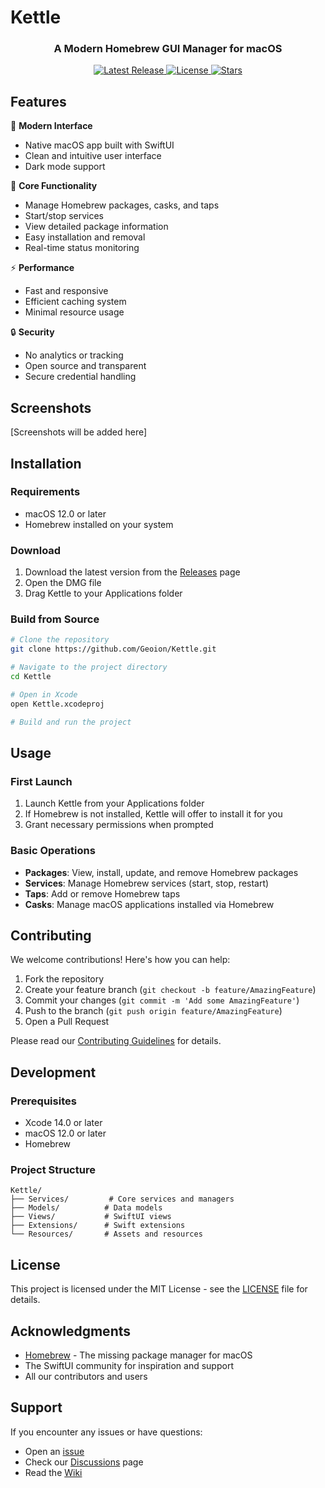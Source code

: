 # Kettle

<div align="center">
  <!-- <img src="Kettle/Assets.xcassets/AppIcon.appiconset/icon_256x256.png" width="128" height="128" alt="Kettle Logo"> -->
  <h3>A Modern Homebrew GUI Manager for macOS</h3>
  <p>
    <a href="https://github.com/Geoion/Kettle/releases/latest">
      <img src="https://img.shields.io/github/v/release/Geoion/Kettle" alt="Latest Release">
    </a>
    <a href="https://github.com/Geoion/Kettle/blob/main/LICENSE">
      <img src="https://img.shields.io/github/license/Geoion/Kettle" alt="License">
    </a>
    <a href="https://github.com/Geoion/Kettle/stargazers">
      <img src="https://img.shields.io/github/stars/Geoion/Kettle" alt="Stars">
    </a>
  </p>
</div>

## Features

🚀 **Modern Interface**
- Native macOS app built with SwiftUI
- Clean and intuitive user interface
- Dark mode support

🎯 **Core Functionality**
- Manage Homebrew packages, casks, and taps
- Start/stop services
- View detailed package information
- Easy installation and removal
- Real-time status monitoring

⚡️ **Performance**
- Fast and responsive
- Efficient caching system
- Minimal resource usage

🔒 **Security**
- No analytics or tracking
- Open source and transparent
- Secure credential handling

## Screenshots

[Screenshots will be added here]

## Installation

### Requirements
- macOS 12.0 or later
- Homebrew installed on your system

### Download
1. Download the latest version from the [Releases](https://github.com/Geoion/Kettle/releases) page
2. Open the DMG file
3. Drag Kettle to your Applications folder

### Build from Source
```bash
# Clone the repository
git clone https://github.com/Geoion/Kettle.git

# Navigate to the project directory
cd Kettle

# Open in Xcode
open Kettle.xcodeproj

# Build and run the project
```

## Usage

### First Launch
1. Launch Kettle from your Applications folder
2. If Homebrew is not installed, Kettle will offer to install it for you
3. Grant necessary permissions when prompted

### Basic Operations
- **Packages**: View, install, update, and remove Homebrew packages
- **Services**: Manage Homebrew services (start, stop, restart)
- **Taps**: Add or remove Homebrew taps
- **Casks**: Manage macOS applications installed via Homebrew

## Contributing

We welcome contributions! Here's how you can help:

1. Fork the repository
2. Create your feature branch (`git checkout -b feature/AmazingFeature`)
3. Commit your changes (`git commit -m 'Add some AmazingFeature'`)
4. Push to the branch (`git push origin feature/AmazingFeature`)
5. Open a Pull Request

Please read our [Contributing Guidelines](CONTRIBUTING.md) for details.

## Development

### Prerequisites
- Xcode 14.0 or later
- macOS 12.0 or later
- Homebrew

### Project Structure
```
Kettle/
├── Services/         # Core services and managers
├── Models/          # Data models
├── Views/           # SwiftUI views
├── Extensions/      # Swift extensions
└── Resources/       # Assets and resources
```

## License

This project is licensed under the MIT License - see the [LICENSE](LICENSE) file for details.

## Acknowledgments

- [Homebrew](https://brew.sh/) - The missing package manager for macOS
- The SwiftUI community for inspiration and support
- All our contributors and users

## Support

If you encounter any issues or have questions:
- Open an [issue](https://github.com/Geoion/Kettle/issues)
- Check our [Discussions](https://github.com/Geoion/Kettle/discussions) page
- Read the [Wiki](https://github.com/Geoion/Kettle/wiki)

